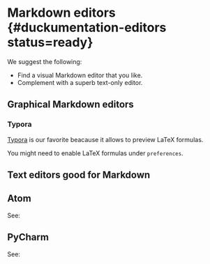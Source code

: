 # Markdown editors {#duckumentation-editors status=ready}

We suggest the following:

* Find a visual Markdown editor that you like.
* Complement with a superb text-only editor.

## Graphical Markdown editors

### Typora

[Typora](https://typora.io/) is our favorite beacause it allows to preview LaTeX formulas.

<dtvideo src="vimeo:267112016"/>

You might need to enable LaTeX formulas under `preferences`.  

## Text editors good for Markdown

## Atom

See: [](+software_reference#atom)

## PyCharm

See: [](+software_reference#pycharm)
